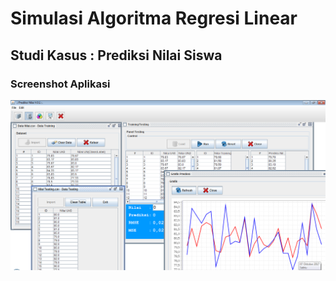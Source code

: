 # Simulasi Algoritma Regresi Linear

## Studi Kasus : Prediksi Nilai Siswa

### Screenshot Aplikasi

![Tampilan aplikasi](/img/screenshot.png)
